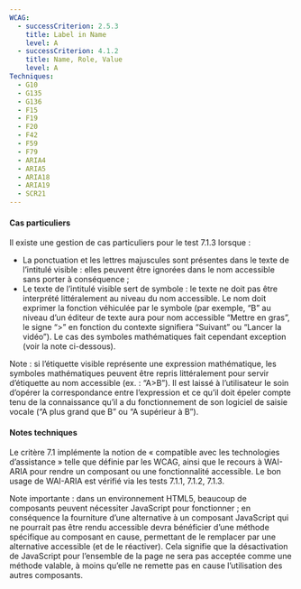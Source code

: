 ```yaml
---
WCAG:
  - successCriterion: 2.5.3
    title: Label in Name
    level: A
  - successCriterion: 4.1.2
    title: Name, Role, Value
    level: A
Techniques:
  - G10
  - G135
  - G136
  - F15
  - F19
  - F20
  - F42
  - F59
  - F79
  - ARIA4
  - ARIA5
  - ARIA18
  - ARIA19
  - SCR21
---
```


#### Cas particuliers

Il existe une gestion de cas particuliers pour le test 7.1.3 lorsque :

- La ponctuation et les lettres majuscules sont présentes dans le texte de l’intitulé visible : elles peuvent être ignorées dans le nom accessible sans porter à conséquence ;
- Le texte de l’intitulé visible sert de symbole : le texte ne doit pas être interprété littéralement au niveau du nom accessible. Le nom doit exprimer la fonction véhiculée par le symbole (par exemple, “B” au niveau d’un éditeur de texte aura pour nom accessible “Mettre en gras”, le signe “>” en fonction du contexte signifiera “Suivant” ou “Lancer la vidéo”). Le cas des symboles mathématiques fait cependant exception (voir la note ci-dessous).

Note : si l’étiquette visible représente une expression mathématique, les symboles mathématiques peuvent être repris littéralement pour servir d’étiquette au nom accessible (ex. : “A>B”). Il est laissé à l’utilisateur le soin d’opérer la correspondance entre l’expression et ce qu’il doit épeler compte tenu de la connaissance qu’il a du fonctionnement de son logiciel de saisie vocale (“A plus grand que B” ou “A supérieur à B”).

#### Notes techniques

Le critère 7.1 implémente la notion de « compatible avec les technologies d’assistance » telle que définie par les WCAG, ainsi que le recours à WAI-ARIA pour rendre un composant ou une fonctionnalité accessible. Le bon usage de WAI-ARIA est vérifié via les tests 7.1.1, 7.1.2, 7.1.3.

Note importante : dans un environnement HTML5, beaucoup de composants peuvent nécessiter JavaScript pour fonctionner ; en conséquence la fourniture d’une alternative à un composant JavaScript qui ne pourrait pas être rendu accessible devra bénéficier d’une méthode spécifique au composant en cause, permettant de le remplacer par une alternative accessible (et de le réactiver). Cela signifie que la désactivation de JavaScript pour l’ensemble de la page ne sera pas acceptée comme une méthode valable, à moins qu’elle ne remette pas en cause l’utilisation des autres composants.
